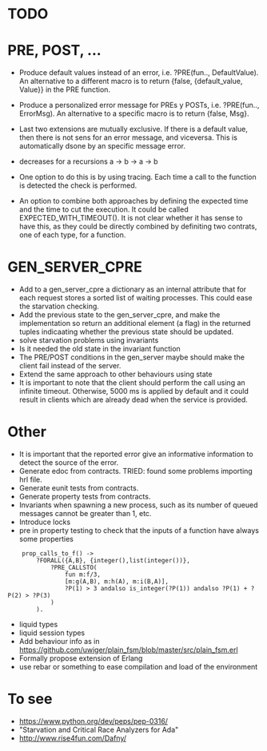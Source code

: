 # TODO

PRE, POST, ...
==============

- Produce default values instead of an error, i.e. ?PRE(fun.., DefaultValue). An alternative to a different macro is to return {false, {default_value, Value}} in the PRE function.
- Produce a personalized error message for PREs y POSTs, i.e. ?PRE(fun.., ErrorMsg). An alternative to a specific macro is to return {false, Msg}.
- Last two extensions are mutually exclusive. If there is a default value, then there is not sens for an error message, and viceversa. This is automatically dsone by an specific message error.

- decreases for a recursions a -> b -> a -> b
- One option to do this is by using tracing. Each time a call to the function is detected the check is performed.

- An option to combine both approaches by defining the expected time and the time to cut the execution. It could be called EXPECTED_WITH_TIMEOUT(). It is not clear whether it has sense to have this, as they could be directly combined by definiting two contrats, one of each type, for a function.


GEN_SERVER_CPRE
===============

- Add to a gen_server_cpre a dictionary as an internal attribute that for each request stores a sorted list of waiting processes. This could ease the starvation checking.
- Add the previous state to the gen_server_cpre, and make the implementation so return an additional element (a flag) in the returned tuples indicaating whether the previous state should be updated. 
- solve starvation problems using invariants 
- Is it needed the old state in the invariant function
- The PRE/POST conditions in the gen_server maybe should make the client fail instead of the server.
- Extend the same approach to other behaviours using state
- It is important to note that the client should perform the call using an infinite timeout. Otherwise, 5000 ms is applied by default and it could result in clients which are already dead when the service is provided.



Other
=====


- It is important that the reported error give an informative information to detect the source of the error. 
- Generate edoc from contracts. TRIED: found some problems importing hrl file. 
- Generate eunit tests from contracts.
- Generate property tests from contracts.
- Invariants when spawning a new process, such as its number of queued messages cannot be greater than 1, etc.
- Introduce locks
- pre in property testing to check that the inputs of a function have always some properties
```
	prop_calls_to_f() ->
	    ?FORALL({A,B}, {integer(),list(integer())},
		    ?PRE_CALLSTO(
		    	fun m:f/3,
		    	[m:g(A,B), m:h(A), m:i(B,A)],
		    	?P(1) > 3 andalso is_integer(?P(1)) andalso ?P(1) + ?P(2) > ?P(3)
		    )
		).
```
- liquid types
- liquid session types
- Add behaviour info as in https://github.com/uwiger/plain_fsm/blob/master/src/plain_fsm.erl 
- Formally propose extension of Erlang 
- use rebar or something to ease compilation and load of the environment


To see
======


- https://www.python.org/dev/peps/pep-0316/
- "Starvation and Critical Race Analyzers for Ada"
- http://www.rise4fun.com/Dafny/

